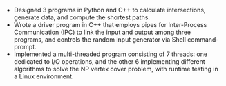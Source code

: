 - Designed 3 programs in Python and C++ to calculate intersections, generate data, and compute the shortest paths.
- Wrote a driver program in C++ that employs pipes for Inter-Process Communication (IPC) to link the input and
output among three programs, and controls the random input generator via Shell command-prompt.
- Implemented a multi-threaded program consisting of 7 threads: one dedicated to I/O operations, and the other 6
implementing different algorithms to solve the NP vertex cover problem, with runtime testing in a Linux environment.
